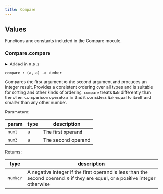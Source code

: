 ```yaml
---
title: Compare
---
```


## Values

Functions and constants included in the Compare module.

### Compare.**compare**

<details disabled>
<summary tabindex="-1">Added in <code>0.5.3</code></summary>
No other changes yet.
</details>

```grain
compare : (a, a) -> Number
```

Compares the first argument to the second argument and produces an integer result.
Provides a consistent ordering over all types and is suitable for sorting and other kinds of ordering.
`compare` treats `NaN` differently than the other comparison operators in that it considers `NaN` equal to itself and smaller than any other number.

Parameters:

|param|type|description|
|-----|----|-----------|
|`num1`|`a`|The first operand|
|`num2`|`a`|The second operand|

Returns:

|type|description|
|----|-----------|
|`Number`|A negative integer if the first operand is less than the second operand, `0` if they are equal, or a positive integer otherwise|

